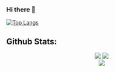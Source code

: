 ### Hi there 👋

[![Top Langs](https://github-readme-stats.vercel.app/api/top-langs/?username=steponasK&layout=compact)](https://github.com/SteponasK?tab=repositories)
## Github Stats:
<div align="center">
  <img src="https://github-readme-stats.vercel.app/api?username=SteponasK&theme=tokyonight&show_icons=true&hide_border=true" />
  <img src="https://github-readme-streak-stats.herokuapp.com/?user=SteponasK&theme=tokyonight&hide_border=true" />
  <br>
  <img src="https://github-readme-activity-graph.vercel.app/graph?username=SteponasK&theme=tokyonight&hide_border=true&bg_color=1A1B27" />
</div>
<!--
**SteponasK/SteponasK** is a ✨ _special_ ✨ repository because its `README.md` (this file) appears on your GitHub profile.

Here are some ideas to get you started:

- 🔭 I’m currently working on ...
- 🌱 I’m currently learning ...
- 👯 I’m looking to collaborate on ...
- 🤔 I’m looking for help with ...
- 💬 Ask me about ...
- 📫 How to reach me: ...
- 😄 Pronouns: ...
- ⚡ Fun fact: ...
-->
